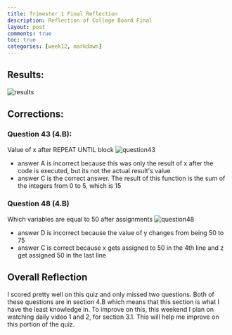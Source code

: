 ```yaml
---
title: Trimester 1 Final Reflection
description: Reflection of College Board Final
layout: post
comments: true
toc: true
categories: [week12, markdown]
---
```


## Results:
![results](https://cdn.discordapp.com/attachments/806618712056528906/1040133951634804746/IMG_1950.jpg)

## Corrections:
### Question 43 (4.B):
Value of x after REPEAT UNTIL block
![question43](https://cdn.discordapp.com/attachments/806618712056528906/1040134894468210731/IMG_8254.jpg)
- answer A is incorrect because this was only the result of x after the code is executed, but its not the actual result's value
- answer C is the correct answer. The result of this function is the sum of the integers from 0 to 5, which is 15

### Question 48 (4.B)
Which variables are equal to 50 after assignments
![question48](https://cdn.discordapp.com/attachments/806618712056528906/1040136792847958038/IMG_8662.jpg)
- answer D is incorrect because the value of y changes from being 50 to 75
- answer C is correct because x gets assigned to 50 in the 4th line and z get assigned 50 in the last line

## Overall Reflection
I scored pretty well on this quiz and only missed two questions. Both of these questions are in section 4.B which means that this section is what I have the least knowledge in. To improve on this, this weekend I plan on watching daily video 1 and 2, for section 3.1. This will help me improve on this portion of the quiz. 